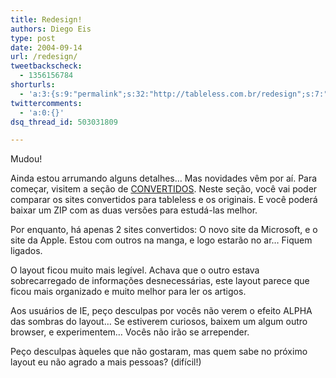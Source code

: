 ```yaml
---
title: Redesign!
authors: Diego Eis
type: post
date: 2004-09-14
url: /redesign/
tweetbackscheck:
  - 1356156784
shorturls:
  - 'a:3:{s:9:"permalink";s:32:"http://tableless.com.br/redesign";s:7:"tinyurl";s:26:"http://tinyurl.com/3upzpmz";s:4:"isgd";s:19:"http://is.gd/mZnsj8";}'
twittercomments:
  - 'a:0:{}'
dsq_thread_id: 503031809

---
```

Mudou!
              
Ainda estou arrumando alguns detalhes&#8230; Mas novidades vêm por aí. Para começar, visitem a seção de [CONVERTIDOS][1]. Neste seção, você vai poder comparar os sites convertidos para tableless e os originais. E você poderá baixar um ZIP com as duas versões para estudá-las melhor.
              
Por enquanto, há apenas 2 sites convertidos: O novo site da Microsoft, e o site da Apple. Estou com outros na manga, e logo estarão no ar&#8230; Fiquem ligados. 

O layout ficou muito mais legível. Achava que o outro estava sobrecarregado de informações desnecessárias, este layout parece que ficou mais organizado e muito melhor para ler os artigos. 

Aos usuários de IE, peço desculpas por vocês não verem o efeito ALPHA das sombras do layout&#8230; Se estiverem curiosos, baixem um algum outro browser, e experimentem&#8230; Vocês não irão se arrepender. 

Peço desculpas àqueles que não gostaram, mas quem sabe no próximo layout eu não agrado a mais pessoas? (difícil!)

 [1]: http://tableless.com.br/convertidos/